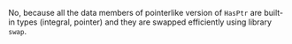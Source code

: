 No, because all the data members of pointerlike version of `HasPtr` are built-in types (integral, pointer) and they are swapped efficiently using library `swap`.
